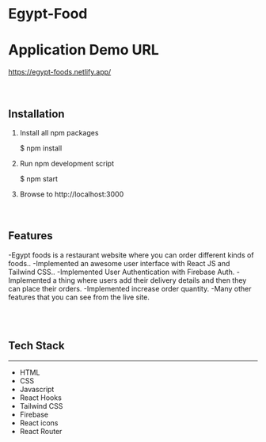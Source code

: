# Egypt-Food

# Application Demo URL
https://egypt-foods.netlify.app/
<br/><br/><br/>

## Installation

1. Install all npm packages
 
    $ npm install
   

2. Run npm development script

    $ npm start
 

4. Browse to http://localhost:3000
<br/><br/><br/>

## Features

-Egypt foods  is a restaurant website where you can order different kinds of foods..
-Implemented an awesome user interface with React JS and Tailwind CSS..
-Implemented User Authentication with Firebase Auth.
-Implemented a thing where users add their delivery details and then they can place their orders.
-Implemented increase order quantity.
-Many other features that you can see from the live site.

<br/><br/>

## Tech Stack
---
- HTML
- CSS
- Javascript
- React Hooks
- Tailwind CSS
- Firebase
- React icons
- React Router
<br/><br/><br/>

